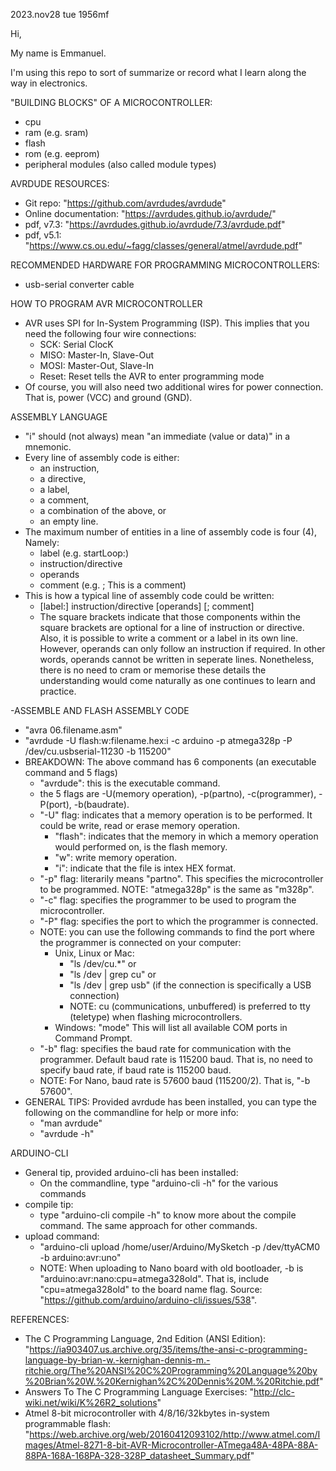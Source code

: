 2023.nov28 tue 1956mf

Hi,

My name is Emmanuel.

I'm using this repo to sort of summarize or record what I learn along the way in electronics.

"BUILDING BLOCKS" OF A MICROCONTROLLER:
- cpu
- ram (e.g. sram)
- flash
- rom (e.g. eeprom)
- peripheral modules (also called module types)

AVRDUDE RESOURCES:
- Git repo: "https://github.com/avrdudes/avrdude"
- Online documentation: "https://avrdudes.github.io/avrdude/"
- pdf, v7.3: "https://avrdudes.github.io/avrdude/7.3/avrdude.pdf"
- pdf, v5.1:  "https://www.cs.ou.edu/~fagg/classes/general/atmel/avrdude.pdf"

RECOMMENDED HARDWARE FOR PROGRAMMING MICROCONTROLLERS:
- usb-serial converter cable

HOW TO PROGRAM AVR MICROCONTROLLER
- AVR uses SPI for In-System Programming (ISP). This implies that you need the following four wire connections:
  - SCK: Serial ClocK
  - MISO: Master-In, Slave-Out
  - MOSI: Master-Out, Slave-In
  - Reset: Reset tells the AVR to enter programming mode
- Of course, you will also need two additional wires for power connection. That is, power (VCC) and ground (GND).

ASSEMBLY LANGUAGE
- "i" should (not always) mean "an immediate (value or data)" in a mnemonic.
- Every line of assembly code is either:
  - an instruction,
  - a directive,
  - a label,
  - a comment,
  - a combination of the above, or
  - an empty line.
- The maximum number of entities in a line of assembly code is four (4), Namely:
  - label (e.g. startLoop:)
  - instruction/directive
  - operands
  - comment  (e.g. ; This is a comment)
- This is how a typical line of assembly code could be written:
  - [label:] instruction/directive [operands] [; comment]
  - The square brackets indicate that those components within the square brackets are optional for a line of instruction or directive. Also, it is possible to write a comment or a label in its own line. However, operands can only follow an instruction if required. In other words, operands cannot be written in seperate lines. Nonetheless, there is no need to cram or memorise these details the understanding would come naturally as one continues to learn and practice.

-ASSEMBLE AND FLASH ASSEMBLY CODE
- "avra 06.filename.asm"
- "avrdude -U flash:w:filename.hex:i -c arduino -p atmega328p -P /dev/cu.usbserial-11230 -b 115200"
- BREAKDOWN: The above command has 6 components (an executable command and 5 flags)
  - "avrdude": this is the executable command.
  - the 5 flags are -U(memory operation), -p(partno), -c(programmer), -P(port), -b(baudrate).
  - "-U" flag: indicates that a memory operation is to be performed. It could be write, read or erase memory operation.
     - "flash": indicates that the memory in which a memory operation would performed on, is the flash memory.
     - "w": write memory operation.
     - "i": indicate that the file is intex HEX format.
  - "-p" flag: literarily means "partno". This specifies the microcontroller to be programmed. NOTE: "atmega328p" is the same as "m328p".
  - "-c" flag: specifies the programmer to be used to program the microcontroller.
  - "-P" flag: specifies the port to which the programmer is connected.
  - NOTE: you can use the following commands to find the port where the programmer is connected on your computer:
    - Unix, Linux or Mac:
      - "ls /dev/cu.*" or
      - "ls /dev | grep cu" or
      - "ls /dev | grep usb" (if the connection is specifically a USB connection)
      - NOTE: cu (communications, unbuffered) is preferred to tty (teletype) when flashing microcontrollers.
    - Windows: "mode" This will list all available COM ports in Command Prompt.
  - "-b" flag: specifies the baud rate for communication with the programmer. Default baud rate is 115200 baud. That is, no need to specify baud rate, if baud rate is 115200 baud.
  - NOTE: For Nano, baud rate is 57600 baud (115200/2). That is, "-b 57600".
- GENERAL TIPS: Provided avrdude has been installed, you can type the following on the commandline for help or more info:
  - "man avrdude"
  - "avrdude -h"

 ARDUINO-CLI
- General tip, provided arduino-cli has been installed:
  - On the commandline, type "arduino-cli -h" for the various commands
- compile tip:
  - type "arduino-cli compile -h" to know more about the compile command. The same approach for other commands.
- upload command:
  - "arduino-cli upload /home/user/Arduino/MySketch -p /dev/ttyACM0 -b arduino:avr:uno"
  - NOTE: When uploading to Nano board with old bootloader, -b is "arduino:avr:nano:cpu=atmega328old". That is, include "cpu=atmega328old" to the board name flag. Source: "https://github.com/arduino/arduino-cli/issues/538".

REFERENCES:
- The C Programming Language, 2nd Edition (ANSI Edition): "https://ia903407.us.archive.org/35/items/the-ansi-c-programming-language-by-brian-w.-kernighan-dennis-m.-ritchie.org/The%20ANSI%20C%20Programming%20Language%20by%20Brian%20W.%20Kernighan%2C%20Dennis%20M.%20Ritchie.pdf"
- Answers To The C Programming Language Exercises: "http://clc-wiki.net/wiki/K%26R2_solutions"
- Atmel 8-bit microcontroller with 4/8/16/32kbytes in-system programmable flash: "https://web.archive.org/web/20160412093102/http://www.atmel.com/Images/Atmel-8271-8-bit-AVR-Microcontroller-ATmega48A-48PA-88A-88PA-168A-168PA-328-328P_datasheet_Summary.pdf"
